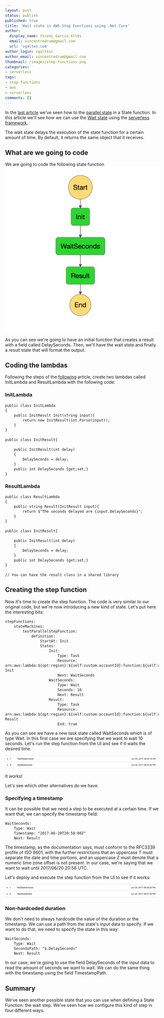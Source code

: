 ```yaml
---
layout: post
status: publish
published: true
title: 'Wait state in AWS Step Functions using .Net Core'
author:
  display_name: Vicenç García Altés
  email: vincentredrum@gmail.com
  url: 'vgaltes.com'
author_login: vgaltesc
author_email: vincentredrum@gmail.com
thumbnail: /images/step-functions.png
categories:
- serverless
tags:
- step functions
- aws
- serverless
comments: []
---
```

In the [last article](http://vgaltes.com/serverless/step-functions-parallel-state/) we've seen how to the [parallel state](http://docs.aws.amazon.com/step-functions/latest/dg/amazon-states-language-parallel-state.html) in a State function. In this article we'll see how we can use the [Wait state](http://docs.aws.amazon.com/step-functions/latest/dg/amazon-states-language-wait-state.html) using the [serverless framework](http://serverless.com).

The wait state delays the execution of the state function for a certain amount of time. By default, it returns the same object that it receives.

## What are we going to code
We are going to code the following state function
![step function with parallel state](/images/netcorewait/state-function.png)

As you can see we're going to have an initial function that creates a result with a field called DelaySeconds. Then, we'll have the wait state and finally a result state that will format the output.

## Coding the lambdas
Following the steps of the [following](http://vgaltes.com/serverless/step-functions-using-net-core/) article, create two lambdas called InitLambda and ResultLambda with the following code:

### InitLambda
    public class InitLambda
    {
        public InitResult Init(string input){
            return new InitResult(int.Parse(input));
        }
    }
        
    public class InitResult{

        public InitResult(int delay)
        {
            DelaySeconds = delay;
        }
        public int DelaySeconds {get;set;}
    }

### ResultLambda
    public class ResultLambda
    {
        public string Result(InitResult input){
            return $"The seconds delayed are {input.DelaySeconds}";
        }
    }

    public class InitResult{

        public InitResult(int delay)
        {
            DelaySeconds = delay;
        }
        public int DelaySeconds {get;set;}
    }

    // You can have the result class in a shared library

## Creating the step function
Now it's time to create the step function. The code is very similar to our original code, but we're now introducing a new kind of state. Let's put here the interesting bits:

    stepFunctions:
        stateMachines:
            testParallelStepFunction:
                definition:
                    StartAt: Init
                    States:
                        Init:
                            Type: Task
                            Resource: arn:aws:lambda:${opt:region}:${self:custom.accountId}:function:${self:custom.initService}-${opt:stage}-Init
                            Next: WaitSeconds
                        WaitSeconds:
                            Type: Wait
                            Seconds: 10
                            Next: Result
                        Result:
                            Type: Task
                            Resource: arn:aws:lambda:${opt:region}:${self:custom.accountId}:function:${self:custom.resultService}-${opt:stage}-Result
                            End: true

As you can see we have a new task state called WaitSeconds which is of type Wait. In this first case we are specifying that we want to wait 10 seconds. Let's run the step function from the UI and see if it waits the desired time.

![wait 10 seconds](/images/netcorewait/wait-10.png)

It works!

Let's see which other alternatives do we have.

### Specifying a timestamp
It can be possible that we need a step to be executed at a certain time. If we want that, we can specify the timestamp field:

    WaitSeconds:
        Type: Wait
        Timestamp: "2017-06-20T20:58:00Z"
        Next: Result

The timestamp, as the documentation says, must conform to the RFC3339 profile of ISO 8601, with the further restrictions that an uppercase T must separate the date and time portions, and an uppercase Z must denote that a numeric time zone offset is not present. In our case, we're saying that we want to wait until 2017/06/20 20:58 UTC.

Let's deploy and execute the step function from the UI to see if it works:

![wait timestamp](/images/netcorewait/wait-timestamp.png)

### Non-hardcoded duration
We don't need to always hardcode the value of the duration or the timestamp. We can use a path from the state's input data to specify. If we want to do that, we need to specify the state in this way:

    WaitSeconds:
        Type: Wait
        SecondsPath: "$.DelaySeconds"
        Next: Result

In our case, we're going to use the field DelaySeconds of the input data to read the amount of seconds we want to wait. We can do the same thing with the timestamp using the field TimestampPath.

## Summary
We've seen another possible state that you can use when defining a State Function: the wait step. We've seen how we configure this kind of step in four different ways.